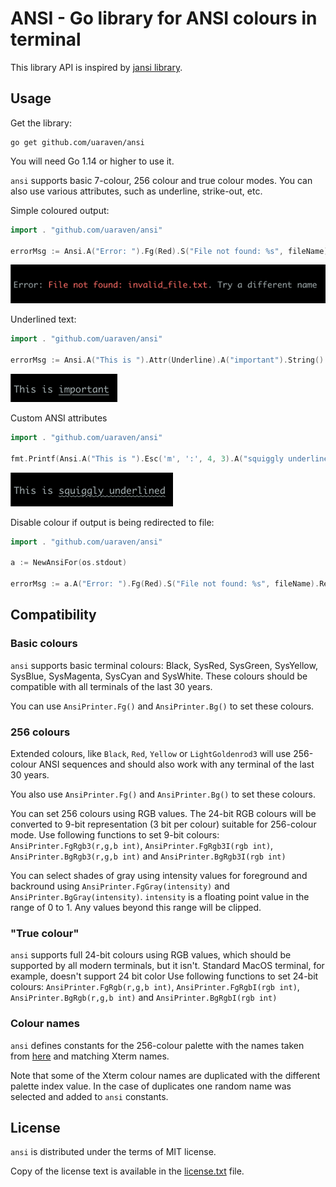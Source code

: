 # ANSI - Go library for ANSI colours in terminal

This library API is inspired by [jansi library](https://github.com/fusesource/jansi).

## Usage

Get the library:

    go get github.com/uaraven/ansi

You will need Go 1.14 or higher to use it.

`ansi` supports basic 7-colour, 256 colour and true colour modes. You can also use various attributes, such as underline, strike-out, etc.

Simple coloured output:

```go
import . "github.com/uaraven/ansi"

errorMsg := Ansi.A("Error: ").Fg(Red).S("File not found: %s", fileName).Reset().A("Try a different name").String()
```

![img.png](images/img1.png)

Underlined text:
```go
import . "github.com/uaraven/ansi"

errorMsg := Ansi.A("This is ").Attr(Underline).A("important").String()
```
![img.png](images/img2.png)

Custom ANSI attributes
```go
import . "github.com/uaraven/ansi"

fmt.Printf(Ansi.A("This is ").Esc('m', ':', 4, 3).A("squiggly underlined").CR().String())
```
![img.png](images/img3.png)

Disable colour if output is being redirected to file:

```go
import . "github.com/uaraven/ansi"

a := NewAnsiFor(os.stdout)

errorMsg := a.A("Error: ").Fg(Red).S("File not found: %s", fileName).Reset().A("Try a different name").String()
```

## Compatibility

### Basic colours

`ansi` supports basic terminal colours: Black, SysRed, SysGreen, SysYellow, SysBlue, SysMagenta, SysCyan and SysWhite.
These colours should be compatible with all terminals of the last 30 years.

You can use `AnsiPrinter.Fg()` and `AnsiPrinter.Bg()` to set these colours.

### 256 colours

Extended colours, like `Black`, `Red`, `Yellow` or `LightGoldenrod3` will use 256-colour ANSI sequences and should also 
work with any terminal of the last 30 years.

You also use `AnsiPrinter.Fg()` and `AnsiPrinter.Bg()` to set these colours.

You can set 256 colours using RGB values. 
The 24-bit RGB colours will be converted to 9-bit representation (3 bit per colour) suitable for 256-colour mode. 
Use following functions to set 9-bit colours: `AnsiPrinter.FgRgb3(r,g,b int)`, `AnsiPrinter.FgRgb3I(rgb int)`, `AnsiPrinter.BgRgb3(r,g,b int)` and `AnsiPrinter.BgRgb3I(rgb int)`

You can select shades of gray using intensity values for foreground and backround using 
`AnsiPrinter.FgGray(intensity)` and `AnsiPrinter.BgGray(intensity)`. `intensity` is a floating point value in the range
of 0 to 1. Any values beyond this range will be clipped.

### "True colour"

`ansi` supports full 24-bit colours using RGB values, which should be supported by all modern terminals, but it isn't. 
Standard MacOS terminal, for example, doesn't support 24 bit color 
Use following functions to set 24-bit colours: `AnsiPrinter.FgRgb(r,g,b int)`, `AnsiPrinter.FgRgbI(rgb int)`, `AnsiPrinter.BgRgb(r,g,b int)` and `AnsiPrinter.BgRgbI(rgb int)` 

### Colour names

`ansi` defines constants for the 256-colour palette with the names taken from [here](https://www.ditig.com/256-colors-cheat-sheet) and
matching Xterm names.

Note that some of the Xterm colour names are duplicated with the different palette index value. In the case of duplicates
one random name was selected and added to `ansi` constants.


## License

`ansi` is distributed under the terms of MIT license.

Copy of the license text is available in the [license.txt](license.txt) file.